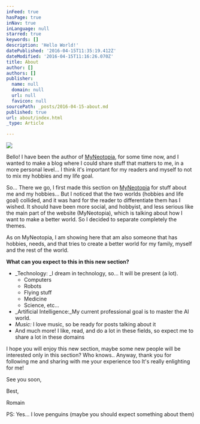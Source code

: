 ```yaml
---
inFeed: true
hasPage: true
inNav: true
inLanguage: null
starred: true
keywords: []
description: 'Hello World!'
datePublished: '2016-04-15T11:35:19.412Z'
dateModified: '2016-04-15T11:16:26.070Z'
title: About
author: []
authors: []
publisher:
  name: null
  domain: null
  url: null
  favicon: null
sourcePath: _posts/2016-04-15-about.md
published: true
url: about/index.html
_type: Article

---
```

![](https://the-grid-user-content.s3-us-west-2.amazonaws.com/12146b3e-eedc-467b-829f-79c6d95cc2e8.jpg)

Bello! I have been the author of [MyNeotopia][0], for some time now, and I wanted to make a blog where I could share stuff that matters to me, in a more personal level... I think it's important for my readers and myself to not to mix my hobbies and my life goal.

So... There we go, I first made this section on [MyNeotopia][0] for stuff about me and my hobbies... But I noticed that the two worlds (hobbies and life goal) collided, and it was hard for the reader to differentiate them has I wished. It should have been more social, and hobbyist, and less serious like the main part of the website (MyNeotopia), which is talking about how I want to make a better world. So I decided to separate completely the themes.

As on MyNeotopia, I am showing here that am also someone that has hobbies, needs, and that tries to create a better world for my family, myself and the rest of the world.

**What can you expect to this in this new section?**

* _Technology: _I dream in technology, so... It will be present (a lot).
  * Computers
  * Robots
  * Flying stuff
  * Medicine
  * Science, etc...
* _Artificial Intelligence:_My current professional goal is to master the AI world.
* _Music:_ I love music, so be ready for posts talking about it 
* And much more! I like, read, and do a lot in these fields, so expect me to share a lot in these domains 

I hope you will enjoy this new section, maybe some new people will be interested only in this section? Who knows.. Anyway, thank you for following me and sharing with me your experience too It's really enlighting for me!

See you soon,

Best,

Romain

PS: Yes... I love penguins (maybe you should expect something about them) 

[0]: http://myneotopia.com/